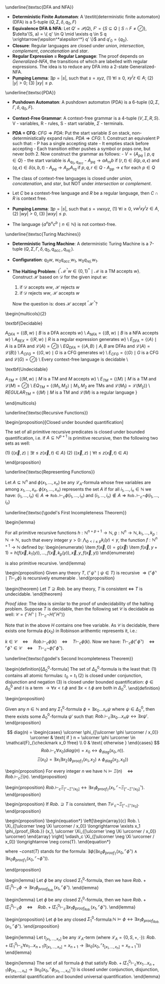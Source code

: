 \underline{\textsc{DFA and NFA}}

- **Deterministic Finite Automaton**: A \textit{deterministic finite automaton} (DFA) is a 5-tuple $(Q, \Sigma, \delta, q_0, F)$
- **Equivalence DFA & NFA**: Let $Q' = \mathcal{P}(Q)$, $F' = \{ S \subseteq Q \mid S \cap F \neq \oslash \}$,
$\delta'(S, a) = \{ q' \in Q \mid \exists q \in S q \xrightarrow{\epsilon^*a\epsilon^*} q' \}$
and $q'_0 = \{ q_0 \}$.
- **Closure**: Regular languages are closed under *union*, *intersection*, *complement*, *concatenation* and *star*.
- **Regular Expression = Regular Language**: The proof depends on *Generalized-NFA*, the transitions
of which are labelled with regular expressions. The idea is to reduce
any DFA into a 2-state Generalized-NFA.
- **Pumping Lemma**: $\exists p = \lvert s \rvert$, such that $s = xyz$, (1) $\forall i \ge 0$, $xy^iz \in A$; (2) $\lvert y \rvert > 0$; (3) $\lvert xy \rvert \le p$.

\underline{\textsc{PDA}}

- **Pushdown Automaton**: A pushdown automaton (PDA) is a 6-tuple $(Q, \Sigma, \Gamma, \delta, q_0, F)$.
- **Context-Free Grammar**: A context-free grammar is a 4-tuple $(V, \Sigma, R, S)$. V - variables, R - rules, S - start variable, $\Sigma$ - terminals.
- **PDA = CFG**: $CFG \Rightarrow PDA$: Put the start variable $S$ on stack, non-deterministically expand rules. $PDA \Rightarrow CFG$:
      1. Construct an equivalent P such that:
          - P has a single accepting state
          - It empties stack before accepting
          - Each transition either pushes a symbol or pops one, but never both
      2. Now construct the grammar as follows:
          - $V = \{ A_{pq} \mid p, q \in Q \}$
          - the start variable is $A_{q_0, q_{acc}}$
          - $A_{pq} \to aA_{rs}b$ if $(r, t) \in \delta(p, a, \epsilon)$ and $(q, \epsilon) \in \delta(s, b, t)$
          - $A_{pq} \to A_{pr}A_{rq}$ if $p, q, r \in Q$
          - $A_{pp} \to \epsilon$ for each $p \in Q$

- The class of context-free languages is closed under _union_,
_concatenation_, and _star_, but NOT under _intersection_ or
_complement_.
- Let $C$ be a context-free language and $R$ be a regular language,
   then $C \cap R$ is context free.
- **Pumping Lemma**: $\exists p = \lvert s \rvert$, such that $s = vwxyz$, (1) $\forall i \ge 0$, $vw^ixy^iz \in A$, (2) $\lvert wy \rvert > 0$, (3) $\lvert wxy \rvert \le p$.
- The language $\{ a^nb^nc^b \mid n \in \mathbb{N} \}$ is not context-free.

\underline{\textsc{Turing Machines}}

- **Deterministic Turing Machine**: A deterministic Turing Machine is a 7-tuple $(Q, \Sigma, \Gamma, \delta, q_0, q_{acc.}, q_{rej.})$.
- **Configuration**: $q_0w$, $w_0q_{acc.}w_1$, $w_0q_{rej.}w_1$.
- **The Halting Problem**: $\{  ^\ulcorner \mathcal{M}^\urcorner w \in \{0, 1\}^* \mid \mathcal{M} \text{ is a TM accepts } w  \}$. Construct $\mathcal{H}$ based on $\mathcal{D}$ for the given input $w$:

    1. if $\mathcal{D}$ accepts $ww$, $\mathcal{H}$ rejects $w$
    2. if $\mathcal{D}$ rejects $ww$, $\mathcal{H}$ accepts $w$

    Now the question is: does $\mathcal{H}$ accept $^\ulcorner \mathcal{H}^\urcorner$?

\begin{multicols}{2}

\textbf{Decidable}

$A_{DFA} = \{ \langle B, w \rangle \mid B \text{ is a DFA accepts } w  \}$ \\
$A_{NFA} = \{ \langle B, w \rangle \mid B \text{ is a NFA accepts } w  \}$ \\
$A_{REX} = \{ \langle R, w \rangle \mid R \text{ is a regular expression generates } w  \}$ \\
$E_{DFA} = \{ \langle A \rangle \mid A \text{ is a DFA and } \mathcal{L}(A) = \oslash  \}$ \\
$EQ_{DFA} = \{ \langle A, B \rangle \mid A, B \text{ are DFAs and } \mathcal{L}(A) = \mathcal{L}(B)  \}$ \\
$A_{CFG} = \{ \langle G, w \rangle \mid G \text{ is a CFG generates } w  \}$ \\
$E_{CFG} = \{ \langle G \rangle \mid G \text{ is a CFG and } \mathcal{L}(G) = \oslash  \}$ \\
Every context-free language is decidable \\

\textbf{Undecidable}

$A_{TM} = \{ \langle M, w \rangle \mid M \text{ is a TM and } M \text{ accepts } w  \}$ \\
$E_{TM} = \{ \langle M \rangle \mid M \text{ is a TM and } \mathcal{L}(M) = \oslash  \}$ \\
$EQ_{TM} = \{ \langle M_1, M_2 \rangle \mid M_1, M_2 \text{ are TMs and } \mathcal{L}(M_1) = \mathcal{L}(M_2)  \}$ \\
$REGULAR_{TM} = \{ \langle M \rangle \mid M \text{ is a TM and } \mathcal{L}(M) \text{ is  a regular language }  \}$

\end{multicols}


\underline{\textsc{Recursive Functions}}

\begin{proposition}[Closed under bounded quantification]

The set of all primitive recursive predicates is closed under bounded
quantification, i.e. if $A \subseteq \mathbb{N}^{p + 1}$ is primitive
recursive, then the following two sets as well:

(1) $\{ (\vec{x}, z) \mid \exists t \le z (\vec{x}, t) \in A \}$
(2) $\{ (\vec{x}, z) \mid \forall t \le z (\vec{x}, t) \in A \}$

\end{proposition}

\underline{\textsc{Representing Functions}}

Let $A \subseteq \mathbb{N}^n$ and $\phi(x_1, \dots, x_n)$ be any
$\mathcal{L}_A$-formula whose free variables are among $x_1, \dots,
x_n$.  $\phi(x_1, \dots, x_n)$ represents the set $A$ if for all $i_1,
\dots, i_n \in \mathbb{N}$ we have:
$(i_1, \dots, i_n) \in A \Longrightarrow \texttt{Rob.} \vdash_c \phi(i_1, \dots, i_n)$ and
$(i_1, \dots, i_n) \notin A \Longrightarrow \texttt{Rob.} \vdash_c \neg \phi(i_1, \dots, i_n)$


\underline{\textsc{\godel's First Incompleteness Theorem}}

\begin{lemma}

For all primitive recursive functions $h : \mathbb{N}^{n + p + 1} \to \mathbb{N},
g : \mathbb{N}^n \to \mathbb{N}, k_1, \dots, k_p : \mathbb{N} \to \mathbb{N}$,
such that every integer $y > 0$: $\bigwedge_{0 < i \le p} k_i(y) < y$, the function $f : \mathbb{N}^{n + 1} \to \mathbb{N}$ defined by:
\begin{enumerate}
\item $f(\vec{x}, 0) = g(\vec{x})$
\item $f(\vec{x}, y + 1) = h(f(\vec{x}, k_1(y)), \dots, f(\vec{x}, k_p(y)), \vec{x}, y, f(\vec{x}, y))$
\end{enumerate}

is also primitive recursive.
\end{lemma}

\begin{proposition}
Given any theory $T$, $\{ \ulcorner \psi \urcorner \mid \psi \in T \} \text{ is recursive } \Longrightarrow \{ \ulcorner \phi \urcorner \mid T \vdash_c \phi \} \text{ is recursively enumerable }$.
\end{proposition}

\begin{theorem}
Let $T \supseteq Rob.$ be any theory, $T$ is consistent $\Longleftrightarrow$ $T$ is undecidable.
\end{theorem}

*Proof idea*: The idea is similar to the proof of undecidability of
the halting problem. Suppose $T$ is decidable, then the following set
$\mathcal{C}$ is decidable as well:
$\mathcal{C} = \{ \ulcorner H \urcorner \mid T \vdash_c \neg H(\ulcorner H \urcorner) \}$

Note that in the above $H$ contains one free variable. As $\mathcal{C}$ is
decidable, there exists one formula $\phi(x_0)$ in Robinson arithemtic
represents it, i.e.:

$k \in \mathcal{C} \quad \Longleftrightarrow \quad Rob. \vdash_c \phi(k) \quad  \Longleftrightarrow \quad T \vdash_c \phi(k)$.
Now we have: $T \vdash_c \phi(\ulcorner \phi \urcorner) \quad  \Longleftrightarrow \quad \ulcorner \phi \urcorner \in \mathcal{C} \quad \Longleftrightarrow \quad T \vdash_c \neg \phi(\ulcorner \phi \urcorner)$.


\underline{\textsc{\godel's Second Incompleteness Theorem}}

\begin{definition}[$\Delta_0^0$-formula]
The set of $\Delta_0^0$-formula is the least that:
(1) contains all atomic formulas: $t_0 = t_1$
(2) is closed under conjunction, disjunction and negation
(3) is closed under bounded quantification:
$\phi \in \Delta_0^0 \text{ and } t \text{ is a term } \longrightarrow \forall x < t. \phi \text{ and } \exists x < t. \phi \text{ are both in } \Delta_0^0$.
\end{definition}

\begin{proposition}

Given any $n \in \mathbb{N}$ and any $\Sigma_1^0$-formula $\phi =
\exists x_0 \dots x_n \psi$ where $\psi \in \Delta_0^0$, then there
exists some $\Delta^0_0$-formula $\psi'$ such that: $Rob. \vdash_c \exists x_0 \dots x_n \psi \longleftrightarrow \exists x \psi'$.
\end{proposition}

$$
diag(n) =
\begin{cases}
\ulcorner \phi_{[\ulcorner \phi \urcorner / x_0]} \urcorner  & \text{ if } n = \ulcorner \phi \urcorner \in \mathcal{F}_{\checkmark x_0 !free} \\
0 & \text{ otherwise }
\end{cases}
$$
$$
Rob. \vdash_c \forall x_0 (diag(n) = x_0 \longleftrightarrow \phi_{diag}(x_0, n)).
$$
$$
\Xi(x_0) = \exists x_1 \exists x_2 (\phi_{proof_T}(x_1, x_2) \land \phi_{diag}(x_2, x_0))
$$

\begin{proposition}
For every integer $n$ we have
$\mathbb{N} \models \Xi(n) \quad \Longleftrightarrow \quad Rob. \vdash_c \Xi(n)$.
\end{proposition}


\begin{proposition}
$Rob. \vdash_c \Xi_{[\ulcorner \neg \Xi \urcorner / x_0]} \longleftrightarrow \exists x_1 \phi_{proof_T}(x_1, \ulcorner \neg \Xi_{[\ulcorner \neg \Xi \urcorner / x_0]} \urcorner).$
\end{proposition}


\begin{proposition}
If $Rob. \supseteq T$ is consistent, then $T \not \vdash_c \neg \Xi_{[\ulcorner \neg \Xi \urcorner / x_0]}.$
\end{proposition}


\begin{proposition}
\begin{equation*}
\left[\begin{array}{c}
    Rob. \\
    \Xi_{[\ulcorner \neg \Xi \urcorner / x_0]} \longrightarrow \exists x_1 \phi_{proof_{Rob.}} (x_1, \ulcorner \Xi_{[\ulcorner \neg \Xi \urcorner / x_0]} \urcorner)
 \end{array}
 \right]
 \vdash_c
 \Xi_{[\ulcorner \neg \Xi \urcorner / x_0]} \longrightarrow \neg cons(T).
\end{equation*}

where $\neg const(T)$ stands for the formula:
$\exists \phi (\exists x_0 \phi_{proof_T}(x_0, \ulcorner \phi \urcorner) \land \exists x_0 \phi_{proof_T}(x_0, \ulcorner \neg \phi \urcorner) )$.

\end{proposition}

\begin{lemma}
Let $\phi$ be any closed $\Sigma_1^0$-formula, then we have
$Rob. + I\Sigma_1^0 \vdash_c \phi \longrightarrow \exists x_1 \phi_{proof_{Rob.}} (x_1, \ulcorner \phi \urcorner)$.
\end{lemma}

\begin{lemma}
Let $\phi$ be any closed $\Sigma_1^0$-formula, then we have
$Rob. + I\Sigma_1^0 \vdash_c \phi  \quad  \Longleftrightarrow \quad Rob. + I\Sigma_1^0 \vdash_c \exists x_1 \phi_{proof_{Rob.}} (x_1, \ulcorner \phi \urcorner)$.
\end{lemma}

\begin{proposition}
Let $\phi$ be any closed $\Sigma_1^0$-formula:$\mathbb{N} \models \phi \longleftrightarrow \exists x_1 \phi_{proof_{Rob.}}(x_1, \ulcorner \phi \urcorner)$.
\end{proposition}

\begin{lemma}
Let $t_{[x_1, \dots, x_n]}$ be any $\mathcal{L}_A$-term (where $\mathcal{L}_A = \{ 0, S, +, \cdot \}$):
$Rob. + I\Sigma^0_1 \vdash_c
\forall x_1 \dots x_{n + 1} (t_{[x_1, \dots, x_n]} = x_{n + 1} \longrightarrow \exists x_0 (x_0, \ulcorner t_{[x_1, \dots, x_n]} = x_{n + 1} \urcorner))$
\end{lemma}

\begin{lemma}
The set of all formula $\phi$ that satisfy
$Rob. + I\Sigma^0_1 \vdash_c
\forall x_1 \dots x_{n + 1} (\phi_{[x_1, \dots, x_n]} \longrightarrow \exists x_0 (x_0, \ulcorner \phi_{[x_1, \dots, x_n]} \urcorner))$
is closed under conjunction, disjunction, existential quantification and bounded universal quantification.
\end{lemma}

